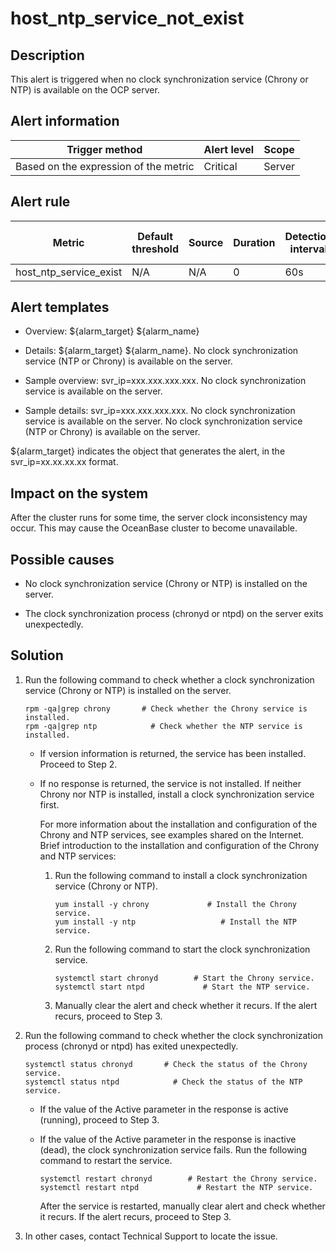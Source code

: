 host_ntp_service_not_exist 
===============================================



Description 
--------------------------------

This alert is triggered when no clock synchronization service (Chrony or NTP) is available on the OCP server.

**Alert information** 
------------------------------------------



|            Trigger method             | Alert level | Scope  |
|---------------------------------------|-------------|--------|
| Based on the expression of the metric | Critical    | Server |



**Alert rule** 
-----------------------------------



|         Metric         | Default threshold | Source | Duration | Detection interval | Time before clearance |
|------------------------|-------------------|--------|----------|--------------------|-----------------------|
| host_ntp_service_exist | N/A               | N/A    | 0        | 60s                | 5 min                 |



Alert templates 
------------------------------------

* Overview: \${alarm_target} ${alarm_name}

  

* Details: \${alarm_target} ${alarm_name}. No clock synchronization service (NTP or Chrony) is available on the server.

  

* Sample overview: svr_ip=xxx.xxx.xxx.xxx. No clock synchronization service is available on the server.

  

* Sample details: svr_ip=xxx.xxx.xxx.xxx. No clock synchronization service is available on the server. No clock synchronization service (NTP or Chrony) is available on the server.

  




${alarm_target} indicates the object that generates the alert, in the svr_ip=xx.xx.xx.xx format.

Impact on the system 
-----------------------------------------

After the cluster runs for some time, the server clock inconsistency may occur. This may cause the OceanBase cluster to become unavailable.

Possible causes 
------------------------------------

* No clock synchronization service (Chrony or NTP) is installed on the server.

  

* The clock synchronization process (chronyd or ntpd) on the server exits unexpectedly.

  




Solution 
-----------------------------

1. Run the following command to check whether a clock synchronization service (Chrony or NTP) is installed on the server. 

   ```shell
   rpm -qa|grep chrony       # Check whether the Chrony service is installed.
   rpm -qa|grep ntp            # Check whether the NTP service is installed.
   ```

   
   * If version information is returned, the service has been installed. Proceed to Step 2.

     
   
   * If no response is returned, the service is not installed. If neither Chrony nor NTP is installed, install a clock synchronization service first. 

     For more information about the installation and configuration of the Chrony and NTP services, see examples shared on the Internet. Brief introduction to the installation and configuration of the Chrony and NTP services: 
     1. Run the following command to install a clock synchronization service (Chrony or NTP). 

        ```shell
        yum install -y chrony             # Install the Chrony service.
        yum install -y ntp                   # Install the NTP service.
        ```

        
     
     2. Run the following command to start the clock synchronization service. 

        ```shell
        systemctl start chronyd        # Start the Chrony service.
        systemctl start ntpd             # Start the NTP service.
        ```

        
     
     3. Manually clear the alert and check whether it recurs. If the alert recurs, proceed to Step 3.

        
     

     
   

   

2. Run the following command to check whether the clock synchronization process (chronyd or ntpd) has exited unexpectedly. 

   ```shell
   systemctl status chronyd       # Check the status of the Chrony service.
   systemctl status ntpd            # Check the status of the NTP service.
   ```

   
   * If the value of the Active parameter in the response is active (running), proceed to Step 3.

     
   
   * If the value of the Active parameter in the response is inactive (dead), the clock synchronization service fails. Run the following command to restart the service. 

     ```shell
     systemctl restart chronyd        # Restart the Chrony service.
     systemctl restart ntpd             # Restart the NTP service.
     ```

     

     After the service is restarted, manually clear alert and check whether it recurs. If the alert recurs, proceed to Step 3.
     
   

   

3. In other cases, contact Technical Support to locate the issue.

   



